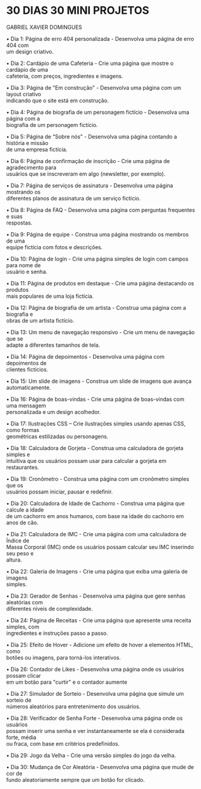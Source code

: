 # 30 DIAS 30 MINI PROJETOS
GABRIEL XAVIER DOMINGUES

• Dia 1: Página de erro 404 personalizada - Desenvolva uma página de erro 404 com<br>
um design criativo.

• Dia 2: Cardápio de uma Cafeteria - Crie uma página que mostre o cardápio de uma<br>
cafeteria, com preços, ingredientes e imagens.

• Dia 3: Página de "Em construção" - Desenvolva uma página com um layout criativo<br>
indicando que o site está em construção.

• Dia 4: Página de biografia de um personagem fictício - Desenvolva uma página com a<br>
biografia de um personagem fictício.

• Dia 5: Página de "Sobre nós" - Desenvolva uma página contando a história e missão<br>
de uma empresa fictícia.

• Dia 6: Página de confirmação de inscrição - Crie uma página de agradecimento para<br>
usuários que se inscreveram em algo (newsletter, por exemplo).

• Dia 7: Página de serviços de assinatura - Desenvolva uma página mostrando os<br>
diferentes planos de assinatura de um serviço fictício.

• Dia 8: Página de FAQ - Desenvolva uma página com perguntas frequentes e suas<br>
respostas.

• Dia 9: Página de equipe - Construa uma página mostrando os membros de uma<br>
equipe fictícia com fotos e descrições.

• Dia 10: Página de login - Crie uma página simples de login com campos para nome de<br>
usuário e senha.

• Dia 11: Página de produtos em destaque - Crie uma página destacando os produtos<br>
mais populares de uma loja fictícia.

• Dia 12: Página de biografia de um artista - Construa uma página com a biografia e<br>
obras de um artista fictício.

• Dia 13: Um menu de navegação responsivo - Crie um menu de navegação que se<br>
adapte a diferentes tamanhos de tela.

• Dia 14: Página de depoimentos - Desenvolva uma página com depoimentos de<br>
clientes fictícios.

• Dia 15: Um slide de imagens - Construa um slide de imagens que avança<br>
automaticamente.

• Dia 16: Página de boas-vindas - Crie uma página de boas-vindas com uma mensagem<br>
personalizada e um design acolhedor.

• Dia 17: Ilustrações CSS – Crie ilustrações simples usando apenas CSS, como formas<br>
geométricas estilizadas ou personagens.

• Dia 18: Calculadora de Gorjeta - Construa uma calculadora de gorjeta simples e<br>
intuitiva que os usuários possam usar para calcular a gorjeta em restaurantes.

• Dia 19: Cronômetro - Construa uma página com um cronômetro simples que os<br>
usuários possam iniciar, pausar e redefinir.

• Dia 20: Calculadora de Idade de Cachorro - Construa uma página que calcule a idade<br>
de um cachorro em anos humanos, com base na idade do cachorro em anos de cão.

• Dia 21: Calculadora de IMC - Crie uma página com uma calculadora de Índice de<br>
Massa Corporal (IMC) onde os usuários possam calcular seu IMC inserindo seu peso e<br>
altura.

• Dia 22: Galeria de Imagens - Crie uma página que exiba uma galeria de imagens<br>
simples.

• Dia 23: Gerador de Senhas - Desenvolva uma página que gere senhas aleatórias com<br>
diferentes níveis de complexidade.

• Dia 24: Página de Receitas - Crie uma página que apresente uma receita simples, com<br>
ingredientes e instruções passo a passo.

• Dia 25: Efeito de Hover - Adicione um efeito de hover a elementos HTML, como<br>
botões ou imagens, para torná-los interativos.

• Dia 26: Contador de Likes - Desenvolva uma página onde os usuários possam clicar<br>
em um botão para "curtir" e o contador aumente

• Dia 27: Simulador de Sorteio - Desenvolva uma página que simule um sorteio de<br>
números aleatórios para entretenimento dos usuários.

• Dia 28: Verificador de Senha Forte - Desenvolva uma página onde os usuários<br>
possam inserir uma senha e ver instantaneamente se ela é considerada forte, média<br>
ou fraca, com base em critérios predefinidos.

• Dia 29: Jogo da Velha - Crie uma versão simples do jogo da velha.

• Dia 30: Mudança de Cor Aleatória - Desenvolva uma página que mude de cor de<br>
fundo aleatoriamente sempre que um botão for clicado.
